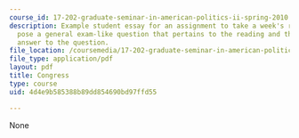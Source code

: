```yaml
---
course_id: 17-202-graduate-seminar-in-american-politics-ii-spring-2010
description: Example student essay for an assignment to take a week's readings and
  pose a general exam-like question that pertains to the reading and then write an
  answer to the question.
file_location: /coursemedia/17-202-graduate-seminar-in-american-politics-ii-spring-2010/4d4e9b585388b89dd854690bd97ffd55_MIT17_202S10_Congress_es.pdf
file_type: application/pdf
layout: pdf
title: Congress
type: course
uid: 4d4e9b585388b89dd854690bd97ffd55

---
```

None